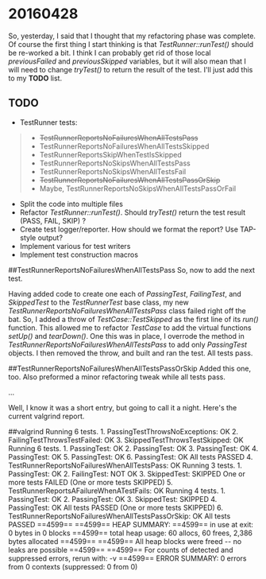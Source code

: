 20160428
========

So, yesterday, I said that I thought that my refactoring phase was complete.  Of course the first thing I start thinking is that *TestRunner::runTest()* should be re-worked a bit.  I think I can probably get rid of those local *previousFailed* and *previousSkipped* variables, but it will also mean that I will need to change *tryTest()* to return the result of the test.  I'll just add this to my **TODO** list.

**TODO**
--------
* TestRunner tests:

>* <del>TestRunnerReportsNoFailuresWhenAllTestsPass</del>
>* TestRunnerReportsNoFailuresWhenAllTestsSkipped
>* TestRunnerReportsSkipWhenTestIsSkipped
>* TestRunnerReportsNoSkipsWhenAllTestsPass
>* TestRunnerReportsNoSkipsWhenAllTestsFail
>* <del>TestRunnerReportsNoFailuresWhenAllTestsPassOrSkip</del>
>* Maybe, TestRunnerReportsNoSkipsWhenAllTestsPassOrFail

* Split the code into multiple files
* Refactor *TestRunner::runTest()*.  Should *tryTest()* return the test result (PASS, FAIL, SKIP) ?
* Create test logger/reporter.  How should we format the report?  Use TAP-style output?
* Implement various for test writers
* Implement test construction macros

##TestRunnerReportsNoFailuresWhenAllTestsPass
So, now to add the next test.

Having added code to create one each of *PassingTest*, *FailingTest*, and *SkippedTest* to the *TestRunnerTest* base class, my new *TestRunnerReportsNoFailuresWhenAllTestsPass* class failed right off the bat.  So, I added a throw of *TestCase::TestSkipped* as the first line of its *run()* function.  This allowed me to refactor *TestCase* to add the virtual functions *setUp()* and *tearDown()*.  One this was in place, I overrode the method in *TestRunnerReportsNoFailuresWhenAllTestsPass* to add only *PassingTest* objects.  I then removed the throw, and built and ran the test.  All tests pass.

##TestRunnerReportsNoFailuresWhenAllTestsPassOrSkip
Added this one, too.  Also preformed a minor refactoring tweak while all tests pass.

...

Well, I know it was a short entry, but going to call it a night.  Here's the current valgrind report.

##valgrind
	Running 6 tests.
		1. PassingTestThrowsNoExceptions: OK
		2. FailingTestThrowsTestFailed: OK
		3. SkippedTestThrowsTestSkipped: OK
	Running 6 tests.
		1. PassingTest: OK
		2. PassingTest: OK
		3. PassingTest: OK
		4. PassingTest: OK
		5. PassingTest: OK
		6. PassingTest: OK
	All tests PASSED
		4. TestRunnerReportsNoFailuresWhenAllTestsPass: OK
	Running 3 tests.
		1. PassingTest: OK
		2. FailingTest: NOT OK
		3. SkippedTest: SKIPPED
	One or more tests FAILED (One or more tests SKIPPED)
		5. TestRunnerReportsAFailureWhenATestFails: OK
	Running 4 tests.
		1. PassingTest: OK
		2. PassingTest: OK
		3. SkippedTest: SKIPPED
		4. PassingTest: OK
	All tests PASSED (One or more tests SKIPPED)
		6. TestRunnerReportsNoFailuresWhenAllTestsPassOrSkip: OK
	All tests PASSED
	==4599== 
	==4599== HEAP SUMMARY:
	==4599==     in use at exit: 0 bytes in 0 blocks
	==4599==   total heap usage: 60 allocs, 60 frees, 2,386 bytes allocated
	==4599== 
	==4599== All heap blocks were freed -- no leaks are possible
	==4599== 
	==4599== For counts of detected and suppressed errors, rerun with: -v
	==4599== ERROR SUMMARY: 0 errors from 0 contexts (suppressed: 0 from 0)
